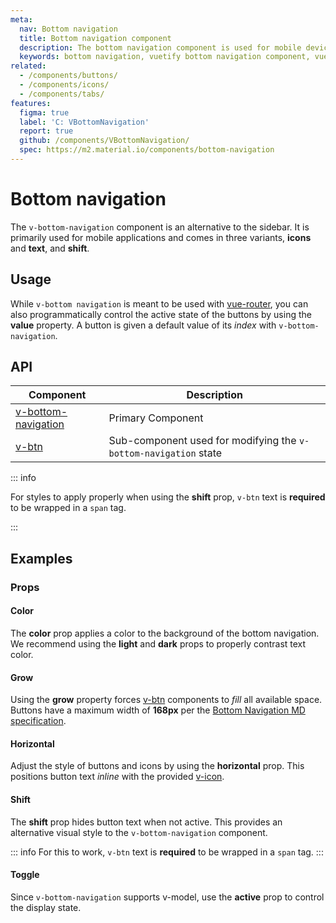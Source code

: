 ```yaml
---
meta:
  nav: Bottom navigation
  title: Bottom navigation component
  description: The bottom navigation component is used for mobile devices and acts as the primary navigation for your application.
  keywords: bottom navigation, vuetify bottom navigation component, vue bottom navigation component
related:
  - /components/buttons/
  - /components/icons/
  - /components/tabs/
features:
  figma: true
  label: 'C: VBottomNavigation'
  report: true
  github: /components/VBottomNavigation/
  spec: https://m2.material.io/components/bottom-navigation
---
```


# Bottom navigation

The `v-bottom-navigation` component is an alternative to the sidebar. It is primarily used for mobile applications and comes in three variants, **icons** and **text**, and **shift**.

<page-features />

## Usage

While `v-bottom navigation` is meant to be used with [vue-router](https://router.vuejs.org/), you can also programmatically control the active state of the buttons by using the **value** property. A button is given a default value of its _index_ with `v-bottom-navigation`.

<usage name="v-bottom-navigation" />

<entry />

## API

| Component | Description |
| - | - |
| [v-bottom-navigation](/api/v-bottom-navigation/) | Primary Component |
| [v-btn](/api/v-btn/) | Sub-component used for modifying the `v-bottom-navigation` state |

<api-inline hide-links />

::: info

For styles to apply properly when using the **shift** prop, `v-btn` text is **required** to be wrapped in a `span` tag.

:::

## Examples

### Props

#### Color

The **color** prop applies a color to the background of the bottom navigation. We recommend using the **light** and **dark** props to properly contrast text color.

<example file="v-bottom-navigation/prop-color" />

#### Grow

Using the **grow** property forces [v-btn](/components/buttons/) components to _fill_ all available space. Buttons have a maximum width of **168px** per the [Bottom Navigation MD specification](https://material.io/components/bottom-navigation#specs).

<example file="v-bottom-navigation/prop-grow" />

<!-- TODO: Fix this example when scrolling techniques is implemented
#### Hide on scroll

The `v-bottom-navigation` component hides when *scrolling up* when using the **hide-on-scroll** property. This is similar to the [scrolling techniques](https://material.io/archive/guidelines/patterns/scrolling-techniques.html) that are supported in [v-app-bar](/components/app-bars/). In the following example, scroll *up and down* to see this behavior.

<example file="v-bottom-navigation/prop-hide-on-scroll" />
-->

#### Horizontal

Adjust the style of buttons and icons by using the **horizontal** prop. This positions button text *inline* with the provided [v-icon](/components/icons/).

<example file="v-bottom-navigation/prop-horizontal" />

<!-- TODO: Fix this example when scrolling techniques is implemented
#### Scroll threshold

Modify the **scroll-threshold** property to increase the distance a user must scroll before the `v-bottom-navigation` is hidden.

<example file="v-bottom-navigation/prop-scroll-threshold" />
-->

#### Shift

The **shift** prop hides button text when not active. This provides an alternative visual style to the `v-bottom-navigation` component.

::: info
  For this to work, `v-btn` text is **required** to be wrapped in a `span` tag.
:::

<example file="v-bottom-navigation/prop-shift" />

#### Toggle

Since `v-bottom-navigation` supports v-model, use the **active** prop to control the display state.

<example file="v-bottom-navigation/prop-toggle" />
